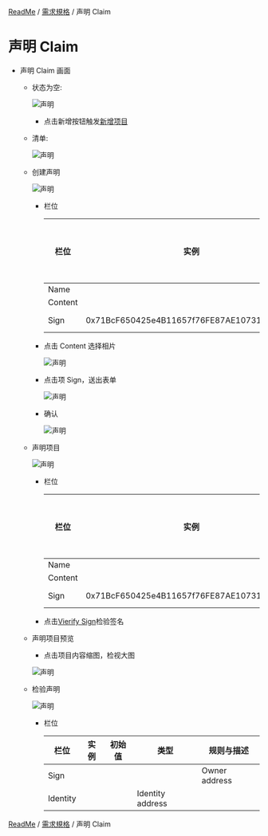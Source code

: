[ReadMe](../README.md) / [需求規格](../requirements.md) / 声明 Claim

# 声明 Claim

* 声明 Claim 画面

	* 状态为空:

		![声明](../assets/screen-id-claims-empty.png)

		* 点击新增按钮触发[新增项目](#claims-create-item)

	* 清单:

		![声明](../assets/screen-id-claims.png)

	* <a name="claims-create-item">创建声明</a>

		![声明](../assets/screen-certificate-1.png)

		* 栏位

			栏位 | 实例 | 初始值 | 类型 | 规则与描述
			------------- | ------------- | ------------- | ------------- | -------------
			Name |  |  |  | 
			Content |  |  | image | 
			Sign | 0x71BcF650425e4B11657f76FE87AE10731F8d1111 |  | owner Address | 
		
		* 点击 Content 选择相片
		
			![声明](../assets/screen-certificate-2.png)
		
		* 点击项 Sign，送出表单

			![声明](../assets/screen-certificate-3.png)
		
		* 确认

			![声明](../assets/screen-certificate-confirmation.png)

	* 声明项目

		![声明](../assets/screen-certificate-item.png)

		* 栏位

			栏位 | 实例 | 初始值 | 类型 | 规则与描述
			------------- | ------------- | ------------- | ------------- | -------------
			Name |  |  |  | 
			Content |  |  | image | 
			Sign | 0x71BcF650425e4B11657f76FE87AE10731F8d1111 |  | owner Address | 

		* 点击[Vierify Sign](verifys-sign)检验签名

	* 声明项目预览

		* 点击项目内容缩图，检视大图

		![声明](../assets/screen-certificate-item-image-review.png)

	*	<a name="verifys-sign">检验声明</a>

		![声明](../assets/screen-verifi-certificate-item.png)

		* 栏位

			栏位 | 实例 | 初始值 | 类型 | 规则与描述
			------------- | ------------- | ------------- | ------------- | -------------
			Sign |  |  |  | Owner address
			Identity |  |  | Identity address

[ReadMe](../README.md) / [需求規格](../requirements.md) / 声明 Claim
